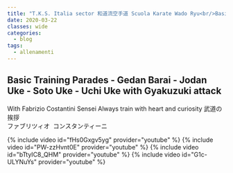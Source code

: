 ```yaml
---
title: "T.K.S. Italia sector 和道流空手道 Scuola Karate Wado Ryu<br/>Basic Training Parades"
date: 2020-03-22
classes: wide
categories:
  - blog
tags:
  - allenamenti
---
```


## Basic Training Parades - Gedan Barai - Jodan Uke - Soto Uke - Uchi Uke with Gyakuzuki attack
With Fabrizio Costantini Sensei
Always train with heart and curiosity
武道の挨拶<br />ファブリツィオ&nbsp;&nbsp;コンスタンティーニ


{% include video id="fHs0Gxgv5yg" provider="youtube" %}
{% include video id="PW-zzHvnt0E" provider="youtube" %}
{% include video id="bTtyIC8_QHM" provider="youtube" %}
{% include video id="G1c-ULYNuYs" provider="youtube" %}
